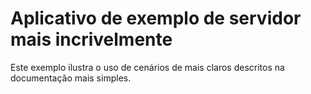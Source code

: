 # <a name="blazor-server-sample-app"></a>Aplicativo de exemplo de servidor mais incrivelmente

Este exemplo ilustra o uso de cenários de mais claros descritos na documentação mais simples.
